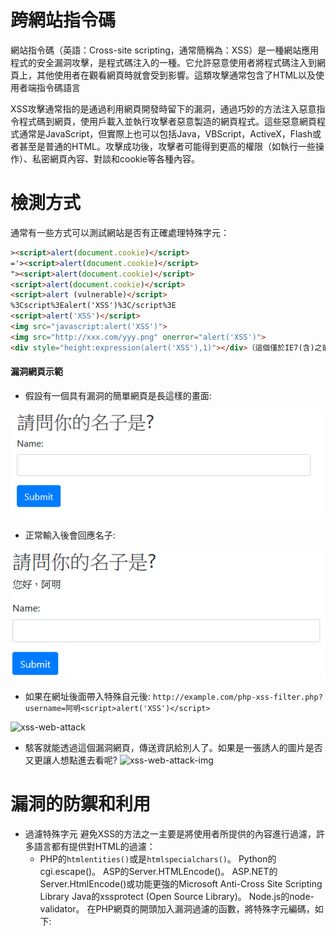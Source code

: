 # 跨網站指令碼
網站指令碼（英語：Cross-site scripting，通常簡稱為：XSS）是一種網站應用程式的安全漏洞攻擊，是程式碼注入的一種。它允許惡意使用者將程式碼注入到網頁上，其他使用者在觀看網頁時就會受到影響。這類攻擊通常包含了HTML以及使用者端指令碼語言

XSS攻擊通常指的是通過利用網頁開發時留下的漏洞，通過巧妙的方法注入惡意指令程式碼到網頁，使用戶載入並執行攻擊者惡意製造的網頁程式。這些惡意網頁程式通常是JavaScript，但實際上也可以包括Java，VBScript，ActiveX，Flash或者甚至是普通的HTML。攻擊成功後，攻擊者可能得到更高的權限（如執行一些操作）、私密網頁內容、對談和cookie等各種內容。

# 檢測方式
通常有一些方式可以測試網站是否有正確處理特殊字元：
```html
><script>alert(document.cookie)</script>
='><script>alert(document.cookie)</script>
"><script>alert(document.cookie)</script>
<script>alert(document.cookie)</script>
<script>alert (vulnerable)</script>
%3Cscript%3Ealert('XSS')%3C/script%3E
<script>alert('XSS')</script>
<img src="javascript:alert('XSS')">
<img src="http://xxx.com/yyy.png" onerror="alert('XSS')">
<div style="height:expression(alert('XSS'),1)"></div>（這個僅於IE7(含)之前有效）
```

#### 漏洞網頁示範
- 假設有一個具有漏洞的簡單網頁是長這樣的畫面:

![xss-web](/images/xss-web.PNG)

- 正常輸入後會回應名子:

![xss-web-name](/images/xss-web-name.PNG)

- 如果在網址後面帶入特殊自元後: 
```http://example.com/php-xss-filter.php?username=阿明<script>alert('XSS')</script>```

![xss-web-attack](/images/xss-web-attack.PNG)
- 駭客就能透過這個漏洞網頁，傳送資訊給別人了。如果是一張誘人的圖片是否又更讓人想點進去看呢?
![xss-web-attack-img](/images/xss-web-attack-img.PNG)

# 漏洞的防禦和利用
- 過濾特殊字元
  避免XSS的方法之一主要是將使用者所提供的內容進行過濾，許多語言都有提供對HTML的過濾：
  - PHP的```htmlentities()```或是```htmlspecialchars()```。
Python的cgi.escape()。
ASP的Server.HTMLEncode()。
ASP.NET的Server.HtmlEncode()或功能更強的Microsoft Anti-Cross Site Scripting Library
Java的xssprotect (Open Source Library)。
Node.js的node-validator。
在PHP網頁的開頭加入漏洞過濾的函數，將特殊字元編碼，如下:


